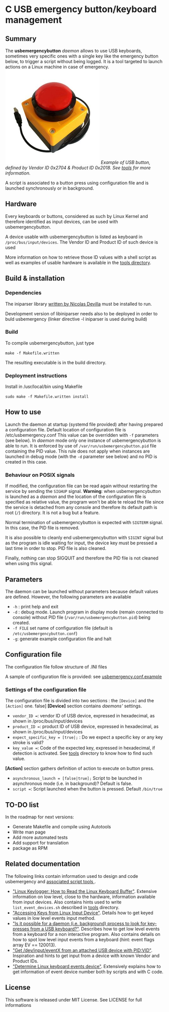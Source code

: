# C USB emergency button/keyboard management

## Summary

The **usbemergencybutton** _daemon_ allows to use USB keyboards, sometimes very specific ones with a single key like the emergency button below, to trigger a script without being logged. It is a tool targeted to launch actions on a Linux machine in case of emergency.
![USB emergency button](./emergency_button.jpg)
*Example of USB button, defined by Vendor ID 0x2704 & Product ID 0x2018. See [tools](./tools/README.md) for more information.*

A script is associated to a button press using configuration file and is launched synchronously or in background.

## Hardware

Every keyboards or buttons, considered as such by Linux Kernel and therefore identified as input devices, can be used with usbemergencybutton.

A device usable with usbemergencybutton is listed as keyboard in `/proc/bus/input/devices`. The Vendor ID and Product ID of such device is used 

More information on how to retrieve those ID values with a shell script as well as examples of usable hardware is available in the [tools directory](./tools/README.md).

## Build & installation
### Dependencies
The iniparser library [written by Nicolas Devilla](http://ndevilla.free.fr/iniparser/) must be installed to run.

Development version of libiniparser needs also to be deployed in order to buld usbemergency (linker directive -l iniparser is used during build)

### Build
To compile usbemergencybutton, just type

`make -f Makefile.written`

The resulting executable is in the build directory.

### Deployment instructions
Install in /usr/local/bin using Makefile

`sudo make -f Makefile.written install`

## How to use

Launch the daemon at startup (systemd file provided) after having prepared a configuration file.
Default location of configuration file is /etc/usbemergency.conf
This value can be overridden with `-f` parameters (see below).
In *daemon* mode only one instance of usbemergencybutton is able to run. It is enforced by use of `/var/run/usbemergencybutton.pid` file containing the PID value. This rule does not apply when instances are launched in debug mode (with the `-d` parameter see below) and no PID is created in this case.

### Behaviour on POSIX signals

If modified, the configuration file can be read again without restarting the service by sending the `SIGHUP` signal. **Warning**: when usbemergencybutton is launched as a *daemon* and the location of the configuration file is specified as relative value, the program won't be able te reload the file since the service is detached from any console and therefore its default path is root (`/`) directory. It is not a bug but a feature. 

Normal termination of usbemergencybutton is expected with `SIGTERM` signal. In this case, the PID file is removed.

It is also possible to cleanly end usbemergencybutton with `SIGINT` signal but as the program is idle waiting for input, the device key must be pressed a last time in order to stop. PID file is also cleaned.

Finally, nothing can stop SIGQUIT and therefore the PID file is not cleaned when using this signal.

## Parameters

The daemon can be launched without parameters because default values are defined. However, the following parameters are available

* `-h` : print help and exit
* `-d` : debug mode. Launch program in display mode (remain connected to console) without PID file (`/var/run/usbemergencybutton.pid`) being created.
* `-f FILE` set name of configuration file (default is `/etc/usbemergencybutton.conf`)
* `-g`: generate example configuration file and halt

## Configuration file

The configuration file follow structure of .INI files
 
A sample of configuration file is provided: see [usbemergency.conf.example](./usbemergency.conf.example)

### Settings of the configuration file

The configuration file is divided into two sections : the `[Device]` and the `[Action]` one.
false]
**[Device]** section contains _daemons'_ settings.
* `vendor_ID =`: vendor ID of USB device, expressed in hexadecimal, as shown in /proc/bus/input/devices
* `product_ID =`: product ID of USB device, expressed in hexadecimal, as shown in /proc/bus/input/devices
* `expect_specific_key = [true|;` : Do we expect a specific key or any key stroke is valid? 
* `key_value =`: Code of the expected key, expressed in hexadecimal, if detection is activated. See [tools](./tools/README.md) directory to know how to find such value.

**[Action]** section gathers definition of action to execute on button press.
* `asynchronous_launch = [false|true];` Script to be launched in asynchronous mode (i.e. in background)? Default is false.
* `script =`: Script launched when the button is pressed. Default `/bin/true`

## TO-DO list

In the roadmap for next versions:
* Generate Makefile and compile using Autotools
* Write man page
* Add more automated tests
* Add support for translation
* package as RPM

## Related documentation

The following links contain information used to design and code usbemergency and [associated script tools ](./tools/README.md).

* ["Linux Keylogger: How to Read the Linux Keyboard Buffer"](https://www.codyhiar.com/blog/linux-keylogger-how-to-read-linux-keyboard-buffer/). Extensive information on low level, close to the hardware, information available from input devices. Also contains hints used to write `list_event_devices.sh` described in [tools](./tools/README.md) directory.  
* ["Accessing Keys from Linux Input Device"](
https://stackoverflow.com/questions/20943322/accessing-keys-from-linux-input-device). Details how to get keyed values in low level events input method.
* ["Is it possible for a daemon (i.e. background) process to look for key-presses from a USB keyboard?"](https://unix.stackexchange.com/questions/94322/is-it-possible-for-a-daemon-i-e-background-process-to-look-for-key-presses-fr/94329#94329). Describes how to get low level events from a keyboard for a non interactive program. Also contains details on how to spot low level input events from a keyboard (hint: event flags array EV == 120013).
* ["Get /dev/input/eventX from an attached USB device with PID:VID"](https://stackoverflow.com/questions/7681962/linux-get-dev-input-eventx-from-an-attached-usb-device-with-pidvid). Inspiration and hints to get input from a device with known Vendor and Product IDs. 
* ["Determine Linux keyboard events device"](https://stackoverflow.com/questions/29678011/determine-linux-keyboard-events-device). Extensively explains how to get information of event device number both by scripts and with C code.

## License
This software is released under MIT License. See LICENSE for full informations
